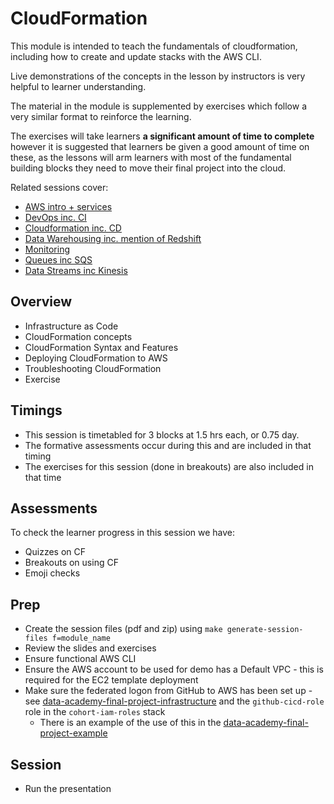 # CloudFormation

This module is intended to teach the fundamentals of cloudformation, including how to create and update stacks with the AWS CLI.

Live demonstrations of the concepts in the lesson by instructors is very helpful to learner understanding.

The material in the module is supplemented by exercises which follow a very similar format to reinforce the learning.

The exercises will take learners **a significant amount of time to complete** however it is suggested that learners be given a good amount of time on these, as the lessons will arm learners with most of the fundamental building blocks they need to move their final project into the cloud.

Related sessions cover:

- [AWS intro + services](../aws/README.md)
- [DevOps inc. CI](../devops/README.md)
- [Cloudformation inc. CD](../cloudformation/README.md)
- [Data Warehousing inc. mention of Redshift](../data-warehousing/README.md)
- [Monitoring](../monitoring/README.md)
- [Queues inc SQS](../queues/README.md)
- [Data Streams inc Kinesis](../data-streams/README.md)

## Overview

- Infrastructure as Code
- CloudFormation concepts
- CloudFormation Syntax and Features
- Deploying CloudFormation to AWS
- Troubleshooting CloudFormation
- Exercise

## Timings

- This session is timetabled for 3 blocks at 1.5 hrs each, or 0.75 day.
- The formative assessments occur during this and are included in that timing
- The exercises for this session (done in breakouts) are also included in that time

## Assessments

To check the learner progress in this session we have:

- Quizzes on CF
- Breakouts on using CF
- Emoji checks

## Prep

- Create the session files (pdf and zip) using `make generate-session-files f=module_name`
- Review the slides and exercises
- Ensure functional AWS CLI
- Ensure the AWS account to be used for demo has a Default VPC - this is required for the EC2 template deployment
- Make sure the federated logon from GitHub to AWS has been set up - see [data-academy-final-project-infrastructure](https://github.com/infinityworks/data-academy-final-project-infrastructure) and the `github-cicd-role` role in the `cohort-iam-roles` stack
    - There is an example of the use of this in the [data-academy-final-project-example](https://github.com/infinityworks/data-academy-final-project-example)

## Session

- Run the presentation
